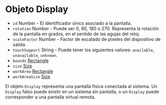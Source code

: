 # Objeto Display

* `id` Number - El identificador único asociado a la pantalla.
* `rotation` Number - Puede ser 0, 90, 180 o 270. Representa la rotación de la pantalla en grados, en el sentido de las agujas del reloj.
* `scaleFactor` Number - Factor de escalado de píxeles del dispositivo de salida.
* `touchSupport` String - Puede tener los siguientes valores: `available`, `unavailable`, `unknown`.
* `bounds` [Rectangle](rectangle.md)
* `size` [Size](size.md)
* `workArea` [Rectangle](rectangle.md)
* `workAreaSize` [Size](size.md)

El objeto `Display` representa una pantalla física conectada al sistema. Un `Display` falso puede existir en un sistema sin pantalla, o un `Display` puede corresponder a una pantalla virtual remota.